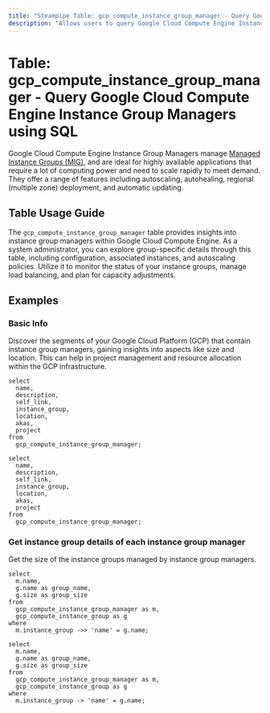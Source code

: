 ```yaml
---
title: "Steampipe Table: gcp_compute_instance_group_manager - Query Google Cloud Compute Engine Instance Group Managers using SQL"
description: "Allows users to query Google Cloud Compute Engine Instance Group Managers, providing insights into the configuration, status, and properties of these group managers."
---
```


# Table: gcp_compute_instance_group_manager - Query Google Cloud Compute Engine Instance Group Managers using SQL

Google Cloud Compute Engine Instance Group Managers manage [Managed Instance Groups (MIG)](https://cloud.google.com/compute/docs/instance-groups#managed_instance_groups), and are ideal for highly available applications that require a lot of computing power and need to scale rapidly to meet demand. They offer a range of features including autoscaling, autohealing, regional (multiple zone) deployment, and automatic updating.

## Table Usage Guide

The `gcp_compute_instance_group_manager` table provides insights into instance group managers within Google Cloud Compute Engine. As a system administrator, you can explore group-specific details through this table, including configuration, associated instances, and autoscaling policies. Utilize it to monitor the status of your instance groups, manage load balancing, and plan for capacity adjustments.

## Examples

### Basic Info
Discover the segments of your Google Cloud Platform (GCP) that contain instance group managers, gaining insights into aspects like size and location. This can help in project management and resource allocation within the GCP infrastructure.

```sql+postgres
select
  name,
  description,
  self_link,
  instance_group,
  location,
  akas,
  project
from
  gcp_compute_instance_group_manager;
```

```sql+sqlite
select
  name,
  description,
  self_link,
  instance_group,
  location,
  akas,
  project
from
  gcp_compute_instance_group_manager;
```

### Get instance group details of each instance group manager
Get the size of the instance groups managed by instance group managers.

```sql+postgres
select
  m.name,
  g.name as group_name,
  g.size as group_size
from
  gcp_compute_instance_group_manager as m,
  gcp_compute_instance_group as g
where
  m.instance_group ->> 'name' = g.name;
```

```sql+sqlite
select
  m.name,
  g.name as group_name,
  g.size as group_size
from
  gcp_compute_instance_group_manager as m,
  gcp_compute_instance_group as g
where
  m.instance_group -> 'name' = g.name;
```
